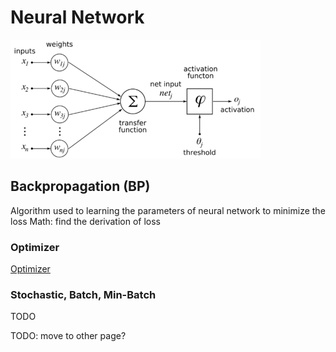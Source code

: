 # Neural Network
![image](img/neural.png)
## Backpropagation (BP)
Algorithm used to learning the parameters of neural network to minimize the loss
Math: find the derivation of loss
### Optimizer
[Optimizer](optimizer.md)

### Stochastic, Batch, Min-Batch
TODO

TODO: move to other page?


